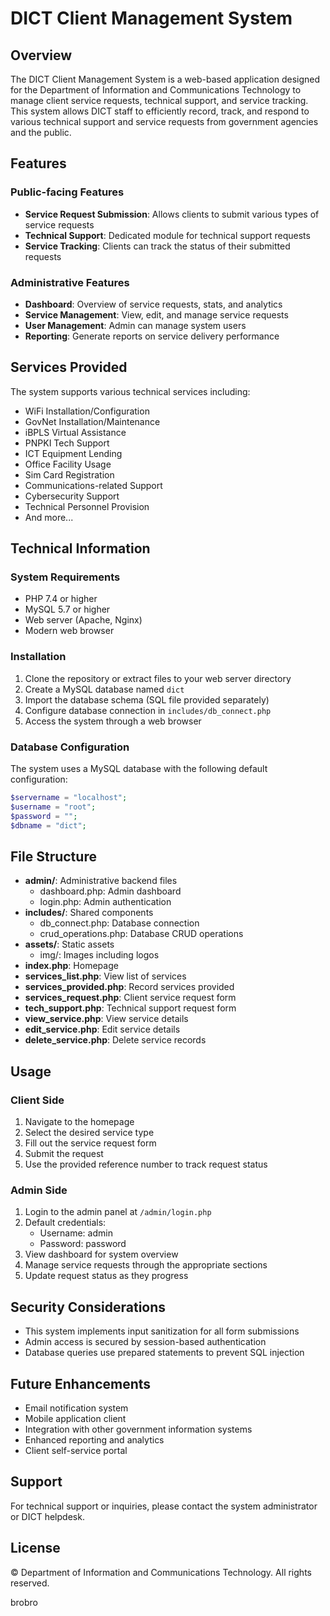 # DICT Client Management System

## Overview
The DICT Client Management System is a web-based application designed for the Department of Information and Communications Technology to manage client service requests, technical support, and service tracking. This system allows DICT staff to efficiently record, track, and respond to various technical support and service requests from government agencies and the public.

## Features

### Public-facing Features
- **Service Request Submission**: Allows clients to submit various types of service requests
- **Technical Support**: Dedicated module for technical support requests
- **Service Tracking**: Clients can track the status of their submitted requests

### Administrative Features
- **Dashboard**: Overview of service requests, stats, and analytics
- **Service Management**: View, edit, and manage service requests
- **User Management**: Admin can manage system users
- **Reporting**: Generate reports on service delivery performance

## Services Provided
The system supports various technical services including:
- WiFi Installation/Configuration
- GovNet Installation/Maintenance
- iBPLS Virtual Assistance
- PNPKI Tech Support
- ICT Equipment Lending
- Office Facility Usage
- Sim Card Registration
- Communications-related Support
- Cybersecurity Support
- Technical Personnel Provision
- And more...

## Technical Information

### System Requirements
- PHP 7.4 or higher
- MySQL 5.7 or higher
- Web server (Apache, Nginx)
- Modern web browser

### Installation

1. Clone the repository or extract files to your web server directory
2. Create a MySQL database named `dict`
3. Import the database schema (SQL file provided separately)
4. Configure database connection in `includes/db_connect.php`
5. Access the system through a web browser

### Database Configuration
The system uses a MySQL database with the following default configuration:
```php
$servername = "localhost";
$username = "root";
$password = "";
$dbname = "dict";
```

## File Structure
- **admin/**: Administrative backend files
  - dashboard.php: Admin dashboard
  - login.php: Admin authentication
- **includes/**: Shared components
  - db_connect.php: Database connection
  - crud_operations.php: Database CRUD operations
- **assets/**: Static assets
  - img/: Images including logos
- **index.php**: Homepage
- **services_list.php**: View list of services
- **services_provided.php**: Record services provided
- **services_request.php**: Client service request form
- **tech_support.php**: Technical support request form
- **view_service.php**: View service details
- **edit_service.php**: Edit service details
- **delete_service.php**: Delete service records

## Usage

### Client Side
1. Navigate to the homepage
2. Select the desired service type
3. Fill out the service request form
4. Submit the request
5. Use the provided reference number to track request status

### Admin Side
1. Login to the admin panel at `/admin/login.php`
2. Default credentials: 
   - Username: admin
   - Password: password
3. View dashboard for system overview
4. Manage service requests through the appropriate sections
5. Update request status as they progress

## Security Considerations
- This system implements input sanitization for all form submissions
- Admin access is secured by session-based authentication
- Database queries use prepared statements to prevent SQL injection

## Future Enhancements
- Email notification system
- Mobile application client
- Integration with other government information systems
- Enhanced reporting and analytics
- Client self-service portal

## Support
For technical support or inquiries, please contact the system administrator or DICT helpdesk.

## License
© Department of Information and Communications Technology. All rights reserved.


brobro